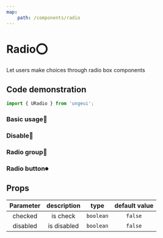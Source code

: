 ```yaml
---
map:
    path: /components/radio
---
```


# Radio⭕

Let users make choices through radio box components

## Code demonstration

```js
import { URadio } from 'ungeui';
```

### Basic usage🚀

<demo src="./demo/checked.vue"
  language="vue"
  title="🚀basic usage"
  desc="The checked property determines whether the button is selected">
</demo>

### Disable🚫

<demo src="./demo/disabled.vue"
  language="vue"
  title="🚫basic usage"
  desc="Disabled disables the radio box and the color turns gray">
</demo>

### Radio group🚥

<demo src="./demo/group.vue"
  language="vue"
  title="🚥basic usage"
  desc="option group is more convenient to use">
</demo>

### Radio button⏺

<demo src="./demo/button.vue"
  language="vue"
  title="⏺basic usage"
  desc="sometimes it's more elegant to use buttons">
</demo>

## Props

| Parameter | description | type | default value|
| :------: | :------: | :-------: | :-----: |
| checked  | is check  | `boolean` | `false` |
| disabled | is disabled | `boolean` | `false` |
